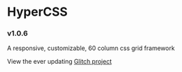 # HyperCSS
### v1.0.6

A responsive, customizable, 60 column css grid framework 

View the ever updating [Glitch project](https://hypercss.glitch.me)
